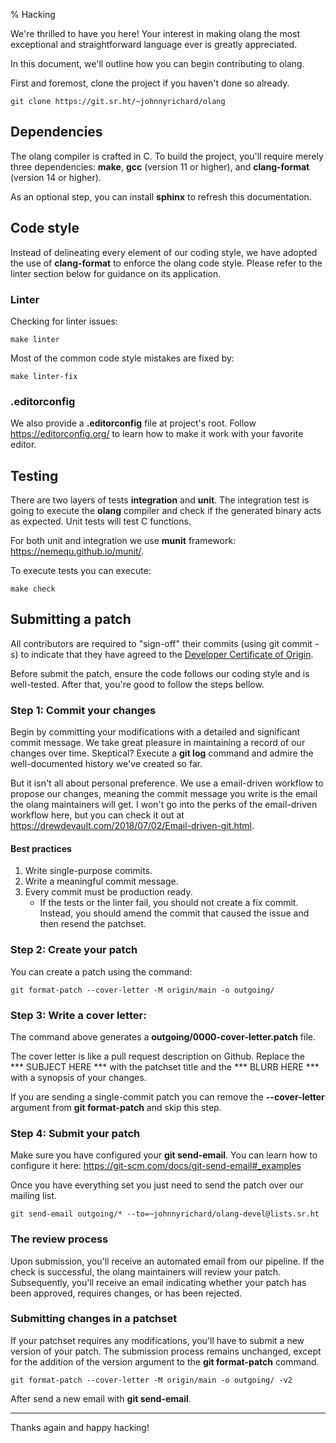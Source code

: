 % Hacking

We're thrilled to have you here! Your interest in making olang the most
exceptional and straightforward language ever is greatly appreciated.

In this document, we'll outline how you can begin contributing to olang.

First and foremost, clone the project if you haven't done so already.

``` {.sh}
git clone https://git.sr.ht/~johnnyrichard/olang
```

Dependencies
------------

The olang compiler is crafted in C. To build the project, you'll require
merely three dependencies: **make**, **gcc** (version 11 or higher), and
**clang-format** (version 14 or higher).

As an optional step, you can install **sphinx** to refresh this
documentation.

Code style
----------

Instead of delineating every element of our coding style, we have
adopted the use of **clang-format** to enforce the olang code style.
Please refer to the linter section below for guidance on its
application.

### Linter

Checking for linter issues:

``` {.sh}
make linter
```

Most of the common code style mistakes are fixed by:

``` {.sh}
make linter-fix
```

### .editorconfig

We also provide a **.editorconfig** file at project\'s root. Follow
<https://editorconfig.org/> to learn how to make it work with your
favorite editor.

Testing
-------

There are two layers of tests **integration** and **unit**. The
integration test is going to execute the **olang** compiler and check if
the generated binary acts as expected. Unit tests will test C functions.

For both unit and integration we use **munit** framework:
<https://nemequ.github.io/munit/>.

To execute tests you can execute:

``` {.sh}
make check
```

Submitting a patch
------------------

All contributors are required to "sign-off" their commits (using git commit -s)
to indicate that they have agreed to the [Developer Certificate of
Origin](https://developercertificate.org/).

Before submit the patch, ensure the code follows our coding style and is
well-tested. After that, you\'re good to follow the steps bellow.

### Step 1: Commit your changes

Begin by committing your modifications with a detailed and significant
commit message. We take great pleasure in maintaining a record of our
changes over time. Skeptical? Execute a **git log** command and admire
the well-documented history we've created so far.

But it isn\'t all about personal preference. We use a email-driven
workflow to propose our changes, meaning the commit message you write is
the email the olang maintainers will get. I won't go into the perks of
the email-driven workflow here, but you can check it out at
<https://drewdevault.com/2018/07/02/Email-driven-git.html>.

#### Best practices

1. Write single-purpose commits.
2. Write a meaningful commit message.
3. Every commit must be production ready.
    - If the tests or the linter fail, you should not create a fix commit.
      Instead, you should amend the commit that caused the issue and then
      resend the patchset.

### Step 2: Create your patch

You can create a patch using the command:

``` {.sh}
git format-patch --cover-letter -M origin/main -o outgoing/
```

### Step 3: Write a cover letter:

The command above generates a **outgoing/0000-cover-letter.patch** file.

The cover letter is like a pull request description on Github. Replace
the \*\*\* SUBJECT HERE \*\*\* with the patchset title and the
\*\*\* BLURB HERE \*\*\* with a synopsis of your changes.

If you are sending a single-commit patch you can remove the
**\--cover-letter** argument from **git format-patch** and skip this
step.

### Step 4: Submit your patch

Make sure you have configured your **git send-email**. You can learn how
to configure it here:
<https://git-scm.com/docs/git-send-email#_examples>

Once you have everything set you just need to send the patch over our
mailing list.

``` {.sh}
git send-email outgoing/* --to=~johnnyrichard/olang-devel@lists.sr.ht
```

### The review process

Upon submission, you'll receive an automated email from our pipeline. If
the check is successful, the olang maintainers will review your patch.
Subsequently, you'll receive an email indicating whether your patch has
been approved, requires changes, or has been rejected.

### Submitting changes in a patchset

If your patchset requires any modifications, you'll have to submit a new
version of your patch. The submission process remains unchanged, except
for the addition of the version argument to the **git format-patch**
command.

``` {.sh}
git format-patch --cover-letter -M origin/main -o outgoing/ -v2
```

After send a new email with **git send-email**.

------------------------------------------------------------------------

Thanks again and happy hacking!
